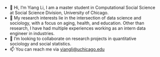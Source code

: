 - 👋 Hi, I’m Yiang Li, I am a master student in Computational Social Science at Social Science Division, University of Chicago.
- 👀 My research interests lie in the intersection of data science and sociology, with a focus on aging, health, and education. Other than research, I have had multiple experiences working as an intern data engineer in industries.
- 💞️ I’m looking to collaborate on research projects in quantitative sociology and social statistics.
- 📫 You can reach me via yiangli@uchicago.edu

<!---
yiang-li/yiang-li is a ✨ special ✨ repository because its `README.md` (this file) appears on your GitHub profile.
You can click the Preview link to take a look at your changes.
--->
